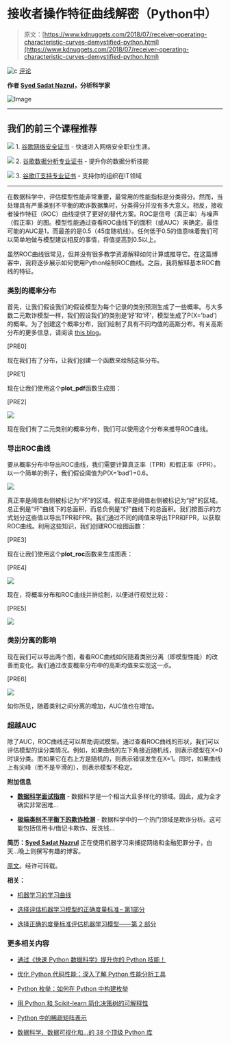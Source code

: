 # 接收者操作特征曲线解密（Python中）

> 原文：[https://www.kdnuggets.com/2018/07/receiver-operating-characteristic-curves-demystified-python.html](https://www.kdnuggets.com/2018/07/receiver-operating-characteristic-curves-demystified-python.html)

![c](../Images/3d9c022da2d331bb56691a9617b91b90.png) [评论](#comments)

**作者 [Syed Sadat Nazrul](https://www.linkedin.com/in/snazrul1/)，分析科学家**

![Image](../Images/02f70f95e8cbdccd75cab6f2efaf86c9.png)

* * *

## 我们的前三个课程推荐

![](../Images/0244c01ba9267c002ef39d4907e0b8fb.png) 1\. [谷歌网络安全证书](https://www.kdnuggets.com/google-cybersecurity) - 快速进入网络安全职业生涯。

![](../Images/e225c49c3c91745821c8c0368bf04711.png) 2\. [谷歌数据分析专业证书](https://www.kdnuggets.com/google-data-analytics) - 提升你的数据分析技能

![](../Images/0244c01ba9267c002ef39d4907e0b8fb.png) 3\. [谷歌IT支持专业证书](https://www.kdnuggets.com/google-itsupport) - 支持你的组织在IT领域

* * *

在数据科学中，评估模型性能非常重要，最常用的性能指标是分类得分。然而，当处理具有严重类别不平衡的欺诈数据集时，分类得分并没有多大意义。相反，接收者操作特征（ROC）曲线提供了更好的替代方案。ROC是信号（真正率）与噪声（假正率）的图。模型性能通过查看ROC曲线下的面积（或AUC）来确定。最佳可能的AUC是1，而最差的是0.5（45度随机线）。任何低于0.5的值意味着我们可以简单地做与模型建议相反的事情，将值提高到0.5以上。

虽然ROC曲线很常见，但并没有很多教学资源解释如何计算或推导它。在这篇博客中，我将逐步展示如何使用Python绘制ROC曲线。之后，我将解释基本ROC曲线的特征。

### 类别的概率分布

首先，让我们假设我们的假设模型为每个记录的类别预测生成了一些概率。与大多数二元欺诈模型一样，我们假设我们的类别是‘好’和‘坏’，模型生成了P(X=’bad’)的概率。为了创建这个概率分布，我们绘制了具有不同均值的高斯分布。有关高斯分布的更多信息，请阅读 [this blog](https://towardsdatascience.com/understanding-the-68-95-99-7-rule-for-a-normal-distribution-b7b7cbf760c2)。

[PRE0]

现在我们有了分布，让我们创建一个函数来绘制这些分布。

[PRE1]

现在让我们使用这个**plot_pdf**函数生成图：

[PRE2]

![](../Images/7a9921ab52c894aab2fe18cf002ba628.png)

现在我们有了二元类别的概率分布，我们可以使用这个分布来推导ROC曲线。

### 导出ROC曲线

要从概率分布中导出ROC曲线，我们需要计算真正率（TPR）和假正率（FPR）。以一个简单的例子，我们假设阈值为P(X=’bad’)=0.6。

![](../Images/86ee109313664de02f85d6b4c2bb54fc.png)

真正率是阈值右侧被标记为“坏”的区域。假正率是阈值右侧被标记为“好”的区域。总正例是“坏”曲线下的总面积，而总负例是“好”曲线下的总面积。我们按图示的方式划分这些值以导出TPR和FPR。我们通过不同的阈值来导出TPR和FPR，以获取ROC曲线。利用这些知识，我们创建ROC绘图函数：

[PRE3]

现在让我们使用这个**plot_roc**函数来生成图表：

[PRE4]

![](../Images/3473fd9e1c1159c53781c36a04da17e5.png)

现在，将概率分布和ROC曲线并排绘制，以便进行视觉比较：

[PRE5]

![](../Images/02f70f95e8cbdccd75cab6f2efaf86c9.png)

### 类别分离的影响

现在我们可以导出两个图，看看ROC曲线如何随着类别分离（即模型性能）的改善而变化。我们通过改变概率分布中的高斯均值来实现这一点。

[PRE6]

![](../Images/20818e7120759fbec5979733f40c7320.png)

如你所见，随着类别之间分离的增加，AUC值也在增加。

### 超越AUC

除了AUC，ROC曲线还可以帮助调试模型。通过查看ROC曲线的形状，我们可以评估模型的误分类情况。例如，如果曲线的左下角接近随机线，则表示模型在X=0时误分类。而如果它在右上方是随机的，则表示错误发生在X=1。同时，如果曲线上有尖峰（而不是平滑的），则表示模型不稳定。

**附加信息**

+   [**数据科学面试指南**](https://towardsdatascience.com/data-science-interview-guide-4ee9f5dc778) - 数据科学是一个相当大且多样化的领域。因此，成为全才确实非常困难...

+   [**极端类别不平衡下的欺诈检测**](https://towardsdatascience.com/fraud-detection-under-extreme-class-imbalance-c241854e60c) - 数据科学中的一个热门领域是欺诈分析。这可能包括信用卡/借记卡欺诈、反洗钱...

**简历：[Syed Sadat Nazrul](https://www.linkedin.com/in/snazrul1/)** 正在使用机器学习来捕捉网络和金融犯罪分子，白天...晚上则撰写有趣的博客。

[原文](https://towardsdatascience.com/receiver-operating-characteristic-curves-demystified-in-python-bd531a4364d0)。经许可转载。

**相关：**

+   [机器学习的学习曲线](/2018/01/learning-curves-machine-learning.html)

+   [选择评估机器学习模型的正确度量标准 – 第1部分](/2018/04/right-metric-evaluating-machine-learning-models-1.html)

+   [选择正确的度量标准评估机器学习模型——第 2 部分](/2018/06/right-metric-evaluating-machine-learning-models-2.html)

### 更多相关内容

+   [通过《快速 Python 数据科学》提升你的 Python 技能！](https://www.kdnuggets.com/2022/06/manning-step-python-game-fast-python-data-science.html)

+   [优化 Python 代码性能：深入了解 Python 性能分析工具](https://www.kdnuggets.com/2023/02/optimizing-python-code-performance-deep-dive-python-profilers.html)

+   [Python 枚举：如何在 Python 中构建枚举](https://www.kdnuggets.com/python-enum-how-to-build-enumerations-in-python)

+   [用 Python 和 Scikit-learn 简化决策树的可解释性](https://www.kdnuggets.com/2017/05/simplifying-decision-tree-interpretation-decision-rules-python.html)

+   [Python 中的稀疏矩阵表示](https://www.kdnuggets.com/2020/05/sparse-matrix-representation-python.html)

+   [数据科学、数据可视化和…的 38 个顶级 Python 库](https://www.kdnuggets.com/2020/11/top-python-libraries-data-science-data-visualization-machine-learning.html)
